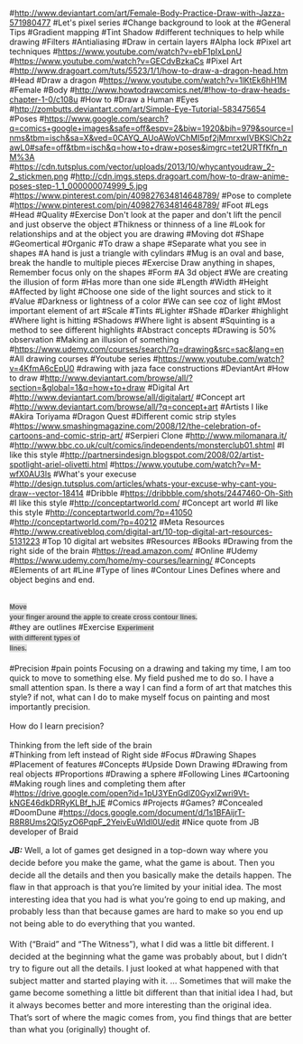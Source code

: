 #http://www.deviantart.com/art/Female-Body-Practice-Draw-with-Jazza-571980477
#Let's pixel series
#Change background to look at the 
#General Tips
#Gradient mapping
#Tint Shadow
#different techniques to help while drawing
#Filters
#Antialiasing
#Draw in certain layers
#Alpha lock
#Pixel art techniques
#https://www.youtube.com/watch?v=ebF1pIxLpnU
#https://www.youtube.com/watch?v=GECdvBzkaCs
#Pixel Art
#http://www.dragoart.com/tuts/5523/1/1/how-to-draw-a-dragon-head.htm
#Head
#Draw a dragon
#https://www.youtube.com/watch?v=1lKtEk6hH1M
#Female
#Body
#http://www.howtodrawcomics.net/#!how-to-draw-heads-chapter-1-0/c108u
#How to
#Draw a Human
#Eyes
#http://zombutts.deviantart.com/art/Simple-Eye-Tutorial-583475654
#Poses
#https://www.google.com/search?q=comics+google+images&safe=off&espv=2&biw=1920&bih=979&source=lnms&tbm=isch&sa=X&ved=0CAYQ_AUoAWoVChMI5pf2jMmrxwIVBKSICh2zawL0#safe=off&tbm=isch&q=how+to+draw+poses&imgrc=tet2URTfKfn_nM%3A
#https://cdn.tutsplus.com/vector/uploads/2013/10/whycantyoudraw_2-2_stickmen.png
#http://cdn.imgs.steps.dragoart.com/how-to-draw-anime-poses-step-1_1_000000074999_5.jpg
#https://www.pinterest.com/pin/409827634814648789/
#Pose to complete
#https://www.pinterest.com/pin/409827634814648789/
#Foot
#Legs
#Head
#Quality
#Exercise
Don't look at the paper and don't lift the pencil and just observe the object
#Thikness or thinness of a line
#Look for relationships and at the object you are drawing
#Moving dot
#Shape
#Geomertical
#Organic
#To draw a shape
#Separate what you see in shapes
#A hand is just a triangle with cylindars
#Mug is an oval and base, break the handle to multiple pieces
#Exercise
Draw anything in shapes, Remember focus only on the shapes
#Form
#A 3d object
#We are creating the illusion of form
#Has more than one side
#Length
#Width
#Height
#Affected by light
#Choose one side of the light sources and stick to it
#Value
#Darkness or lightness of a color
#We can see coz of light
#Most important element of art
#Scale
#Tints
#Lighter
#Shade
#Darker
#highlight
#Where light is hitting
#Shadows
#Where light is absent
#Squinting is a method to see different highlights
#Abstract concepts
#Drawing is 50% observation
#Making an illusion of something
#https://www.udemy.com/courses/search/?q=drawing&src=sac&lang=en
#All drawing courses
#Youtube series
#https://www.youtube.com/watch?v=4KfmA6cEpU0
#drawing with jaza face constructions
#DeviantArt
#How to draw
#http://www.deviantart.com/browse/all/?section=&global=1&q=how+to+draw
#Digital Art
#http://www.deviantart.com/browse/all/digitalart/
#Concept art
#http://www.deviantart.com/browse/all/?q=concept+art
#Artists I like
#Akira Toriyama
#Dragon Quest
#Different comic strip styles
#https://www.smashingmagazine.com/2008/12/the-celebration-of-cartoons-and-comic-strip-art/
#Serpieri Clone
#http://www.milomanara.it/
#http://www.bbc.co.uk/cult/comics/independents/monsterclub01.shtml
#I like this style
#http://partnersindesign.blogspot.com/2008/02/artist-spotlight-ariel-olivetti.html
#https://www.youtube.com/watch?v=M-wfX0AU3ls
#What's your execuse
#http://design.tutsplus.com/articles/whats-your-excuse-why-cant-you-draw--vector-18414
#Dribble
#https://dribbble.com/shots/2447460-Oh-Sith
#I like this style
#http://conceptartworld.com/
#Concept art world
#I like this style
#http://conceptartworld.com/?p=41050
#http://conceptartworld.com/?p=40212
#Meta Resources
#http://www.creativebloq.com/digital-art/10-top-digital-art-resources-5131223
#Top 10 digital art websites
#Resources
#Books
#Drawing from the right side of the brain
#https://read.amazon.com/
#Online
#Udemy
#https://www.udemy.com/home/my-courses/learning/
#Concepts
#Elements of art
#Line
#Type of lines
#Contour Lines
Defines where and object begins and end.<div><br></div><div><span style="color: rgb(79, 79, 79); font-family: Helvetica, 'Arial Unicode MS', sans-serif; font-size: 12px; font-weight: bold; line-height: 18px; text-align: center; white-space: pre-wrap; background-color: rgb(224, 224, 224);">Move your finger around the apple to create cross contour lines.</span></div>
#they are outlines
#Exercise
<span style="color: rgb(79, 79, 79); font-family: Helvetica, 'Arial Unicode MS', sans-serif; font-size: 12px; font-weight: bold; line-height: 18px; text-align: center; white-space: pre-wrap; background-color: rgb(224, 224, 224);">Experiment with different types of lines.</span><div><span style="color: rgb(79, 79, 79); font-family: Helvetica, 'Arial Unicode MS', sans-serif; font-size: 12px; font-weight: bold; line-height: 18px; text-align: center; white-space: pre-wrap; background-color: rgb(224, 224, 224);"><br></span></div>
#Precision
#pain points
Focusing on a drawing and taking my time, I am too quick to move to something else. My field pushed me to do so. I have a small attention span. Is there a way I can find a form of art that matches this style? if not, what can I do to make myself focus on painting and most importantly precision.<div><br></div><div>How do I learn precision?</div><div><br></div><div>Thinking from the left side of the brain</div>
#Thinking from left instead of Right side
#Focus
#Drawing Shapes
#Placement of features
#Concepts
#Upside Down Drawing
#Drawing from real objects
#Proportions
#Drawing a sphere
#Following Lines
#Cartooning
#Making rough lines and completing them after
#https://drive.google.com/open?id=1pU3YEnGdlZ0GyxIZwri9Vt-kNGE46dkDRRyKLBf_hJE
#Comics
#Projects
#Games?
#Concealed
#DoomDune
#https://docs.google.com/document/d/1s1BFAijrT-R8R8Ums2Ql5yzO6PqpF_2YeivEuWldl0U/edit
#Nice quote from JB developer of Braid
<p style="box-sizing: inherit; margin-bottom: 0.9rem; padding: 0px; font-size: 0.9rem; line-height: 1.5; text-rendering: optimizeLegibility; color: rgb(34, 34, 34);"><b style="box-sizing: inherit; line-height: inherit;"><i style="box-sizing: inherit; line-height: inherit;">JB:</i></b>&nbsp;Well, a lot of games get designed in a top-down way where you decide before you make the game, what the game is about. Then you decide all the details and then you basically make the details happen. The flaw in that approach is that you’re limited by your initial idea. The most interesting idea that you had is what you’re going to end up making, and probably less than that because games are hard to make so you end up not being able to do everything that you wanted.</p><p style="box-sizing: inherit; margin-bottom: 0.9rem; padding: 0px; font-size: 0.9rem; line-height: 1.5; text-rendering: optimizeLegibility; color: rgb(34, 34, 34);">With (“Braid” and “The Witness”), what I did was a little bit different. I decided at the beginning what the game was probably about, but I didn’t try to figure out all the details. I just looked at what happened with that subject matter and started playing with it. … Sometimes that will make the game become something a little bit different than that initial idea I had, but it always becomes better and more interesting than the original idea. That’s sort of where the magic comes from, you find things that are better than what you (originally) thought of.</p>
